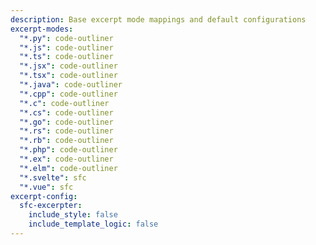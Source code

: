 ```yaml
---
description: Base excerpt mode mappings and default configurations
excerpt-modes:
  "*.py": code-outliner
  "*.js": code-outliner  
  "*.ts": code-outliner
  "*.jsx": code-outliner
  "*.tsx": code-outliner
  "*.java": code-outliner
  "*.cpp": code-outliner
  "*.c": code-outliner
  "*.cs": code-outliner
  "*.go": code-outliner
  "*.rs": code-outliner
  "*.rb": code-outliner
  "*.php": code-outliner
  "*.ex": code-outliner
  "*.elm": code-outliner
  "*.svelte": sfc
  "*.vue": sfc
excerpt-config:
  sfc-excerpter:
    include_style: false
    include_template_logic: false
---
```

